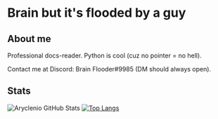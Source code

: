 # Brain but it's flooded by a guy
## About me
Professional docs-reader. Python is cool (cuz no pointer = no hell).

Contact me at Discord: Brain Flooder#9985 (DM should always open).
## Stats
![Aryclenio GitHub Stats](https://github-readme-stats.vercel.app/api?username=brain-flooder&show_icons=true)
[![Top Langs](https://github-readme-stats.vercel.app/api/top-langs/?username=brain-flooder&layout=compact&langs_count=10)](https://github.com/anuraghazra/github-readme-stats)
